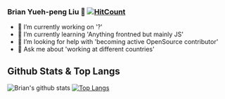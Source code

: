 ### Brian Yueh-peng Liu 👋 [![HitCount](https://hits.dwyl.com/LBrian/postcss-class-rename.svg)](http://hits.dwyl.com/LBrian/postcss-class-rename)

- 🔭 I’m currently working on '?'
- 🌱 I’m currently learning 'Anything frontned but mainly JS'
- 🤔 I’m looking for help with 'becoming active OpenSource contributor'
- 💬 Ask me about 'working at different countries'


## Github Stats & Top Langs

![Brian's github stats](https://github-readme-stats.vercel.app/api?username=LBrian&show_icons=true&theme=vue-dark&count_private=true)
[![Top Langs](https://github-readme-stats.vercel.app/api/top-langs/?username=LBrian&hide=html,css&layout=compact&theme=vue-dark)](https://github.com/LBrian/LBrian)
